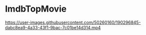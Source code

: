 # ImdbTopMovie

https://user-images.githubusercontent.com/50260160/190296845-dabc8ea9-4a33-43f1-9bac-7c01be14d314.mp4

